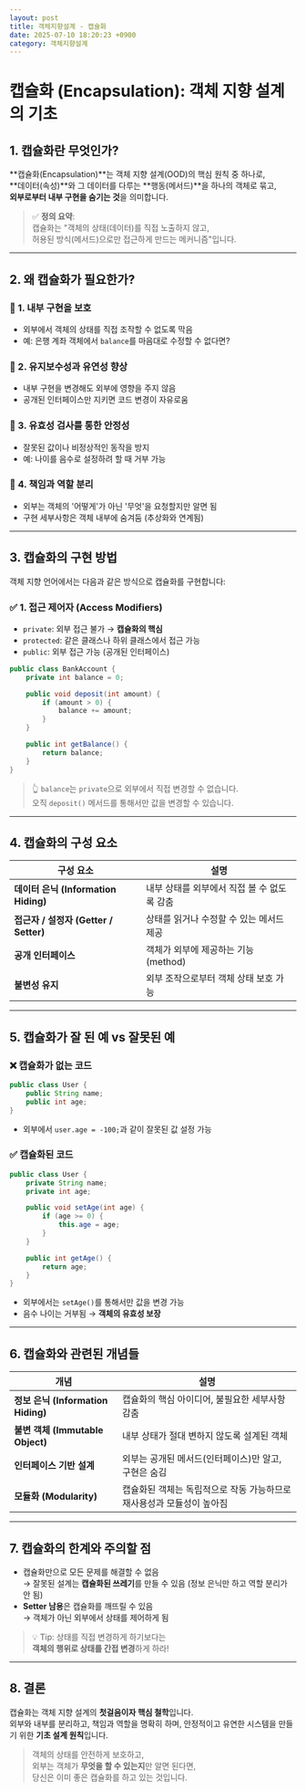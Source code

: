 ```yaml
---
layout: post
title: 객체지향설계 - 캡슐화
date: 2025-07-10 18:20:23 +0900
category: 객체지향설계
---
```

# 캡슐화 (Encapsulation): 객체 지향 설계의 기초

## 1. 캡슐화란 무엇인가?

**캡슐화(Encapsulation)**는 객체 지향 설계(OOD)의 핵심 원칙 중 하나로,  
**데이터(속성)**와 그 데이터를 다루는 **행동(메서드)**을 하나의 객체로 묶고,  
**외부로부터 내부 구현을 숨기는 것**을 의미합니다.

> ✅ **정의 요약**:  
> 캡슐화는 "객체의 상태(데이터)를 직접 노출하지 않고,  
> 허용된 방식(메서드)으로만 접근하게 만드는 메커니즘"입니다.

---

## 2. 왜 캡슐화가 필요한가?

### 🎯 1. 내부 구현을 보호
- 외부에서 객체의 상태를 직접 조작할 수 없도록 막음
- 예: 은행 계좌 객체에서 `balance`를 마음대로 수정할 수 없다면?

### 🎯 2. 유지보수성과 유연성 향상
- 내부 구현을 변경해도 외부에 영향을 주지 않음
- 공개된 인터페이스만 지키면 코드 변경이 자유로움

### 🎯 3. 유효성 검사를 통한 안정성
- 잘못된 값이나 비정상적인 동작을 방지
- 예: 나이를 음수로 설정하려 할 때 거부 가능

### 🎯 4. 책임과 역할 분리
- 외부는 객체의 '어떻게'가 아닌 '무엇'을 요청할지만 알면 됨
- 구현 세부사항은 객체 내부에 숨겨둠 (추상화와 연계됨)

---

## 3. 캡슐화의 구현 방법

객체 지향 언어에서는 다음과 같은 방식으로 캡슐화를 구현합니다:

### ✅ 1. 접근 제어자 (Access Modifiers)
- `private`: 외부 접근 불가 → **캡슐화의 핵심**
- `protected`: 같은 클래스나 하위 클래스에서 접근 가능
- `public`: 외부 접근 가능 (공개된 인터페이스)

```java
public class BankAccount {
    private int balance = 0;

    public void deposit(int amount) {
        if (amount > 0) {
            balance += amount;
        }
    }

    public int getBalance() {
        return balance;
    }
}
```

> 👆 `balance`는 `private`으로 외부에서 직접 변경할 수 없습니다.  
> 오직 `deposit()` 메서드를 통해서만 값을 변경할 수 있습니다.

---

## 4. 캡슐화의 구성 요소

| 구성 요소 | 설명 |
|-----------|------|
| **데이터 은닉 (Information Hiding)** | 내부 상태를 외부에서 직접 볼 수 없도록 감춤 |
| **접근자 / 설정자 (Getter / Setter)** | 상태를 읽거나 수정할 수 있는 메서드 제공 |
| **공개 인터페이스** | 객체가 외부에 제공하는 기능(method) |
| **불변성 유지** | 외부 조작으로부터 객체 상태 보호 가능 |

---

## 5. 캡슐화가 잘 된 예 vs 잘못된 예

### ❌ 캡슐화가 없는 코드
```java
public class User {
    public String name;
    public int age;
}
```
- 외부에서 `user.age = -100;`과 같이 잘못된 값 설정 가능

### ✅ 캡슐화된 코드
```java
public class User {
    private String name;
    private int age;

    public void setAge(int age) {
        if (age >= 0) {
            this.age = age;
        }
    }

    public int getAge() {
        return age;
    }
}
```
- 외부에서는 `setAge()`를 통해서만 값을 변경 가능
- 음수 나이는 거부됨 → **객체의 유효성 보장**

---

## 6. 캡슐화와 관련된 개념들

| 개념 | 설명 |
|------|------|
| **정보 은닉 (Information Hiding)** | 캡슐화의 핵심 아이디어, 불필요한 세부사항 감춤 |
| **불변 객체 (Immutable Object)** | 내부 상태가 절대 변하지 않도록 설계된 객체 |
| **인터페이스 기반 설계** | 외부는 공개된 메서드(인터페이스)만 알고, 구현은 숨김 |
| **모듈화 (Modularity)** | 캡슐화된 객체는 독립적으로 작동 가능하므로 재사용성과 모듈성이 높아짐 |

---

## 7. 캡슐화의 한계와 주의할 점

- 캡슐화만으로 모든 문제를 해결할 수 없음  
  → 잘못된 설계는 **캡슐화된 쓰레기**를 만들 수 있음 (정보 은닉만 하고 역할 분리가 안 됨)
- **Setter 남용**은 캡슐화를 깨뜨릴 수 있음  
  → 객체가 아닌 외부에서 상태를 제어하게 됨

> 💡 Tip: 상태를 직접 변경하게 하기보다는  
> **객체의 행위로 상태를 간접 변경**하게 하라!

---

## 8. 결론

캡슐화는 객체 지향 설계의 **첫걸음이자 핵심 철학**입니다.  
외부와 내부를 분리하고, 책임과 역할을 명확히 하며, 안정적이고 유연한 시스템을 만들기 위한 **기초 설계 원칙**입니다.

> 객체의 상태를 안전하게 보호하고,  
> 외부는 객체가 **무엇을 할 수 있는지**만 알면 된다면,  
> 당신은 이미 좋은 캡슐화를 하고 있는 것입니다.